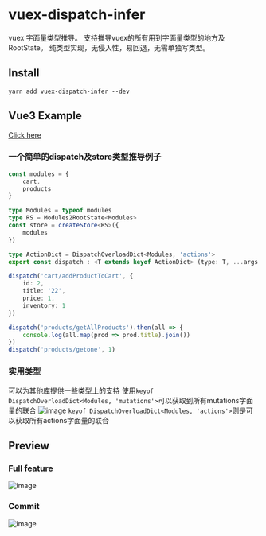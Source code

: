 # vuex-dispatch-infer
vuex 字面量类型推导。
支持推导vuex的所有用到字面量类型的地方及RootState。
纯类型实现，无侵入性，易回退，无需单独写类型。
## Install
`yarn add vuex-dispatch-infer --dev`
## Vue3 Example
[Click here](./example)
### 一个简单的dispatch及store类型推导例子
```typescript
const modules = {
    cart,
    products
}

type Modules = typeof modules
type RS = Modules2RootState<Modules>
const store = createStore<RS>({
    modules
})

type ActionDict = DispatchOverloadDict<Modules, 'actions'>
export const dispatch : <T extends keyof ActionDict> (type: T, ...args: Parameters<ActionDict[T]>) => ReturnType<ActionDict[T]> = store.dispatch as any

dispatch('cart/addProductToCart', {
    id: 2,
    title: '22',
    price: 1,
    inventory: 1
})

dispatch('products/getAllProducts').then(all => {
    console.log(all.map(prod => prod.title).join())
})
dispatch('products/getone', 1)
```
### 实用类型
可以为其他库提供一些类型上的支持
使用`keyof DispatchOverloadDict<Modules, 'mutations'>`可以获取到所有mutations字面量的联合
![image](https://user-images.githubusercontent.com/25872019/121627208-81bf1700-caa9-11eb-90e0-5d8f51c372dd.png)
`keyof DispatchOverloadDict<Modules, 'actions'>`则是可以获取所有actions字面量的联合

## Preview
### Full feature
![image](https://user-images.githubusercontent.com/25872019/105982567-68a56300-60d2-11eb-955f-c9bcf4f21695.png)

### Commit
![image](https://user-images.githubusercontent.com/25872019/118070670-ecacfd80-b3d8-11eb-923b-2d338c6a12fa.png)



